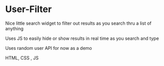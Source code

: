 # User-Filter

Nice little search widget to filter out results as you search thru a list of anything

Uses JS to easily hide or show results in real time as you search and type

Uses random user API for now as a demo

HTML, CSS , JS
